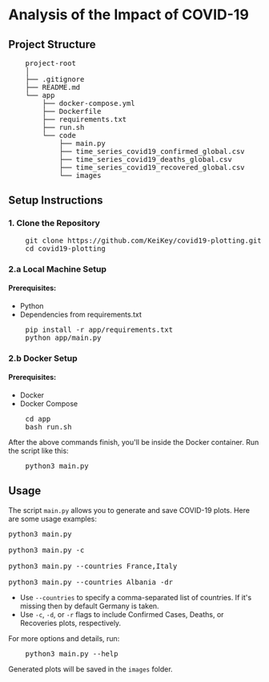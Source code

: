 # Analysis of the Impact of COVID-19

## Project Structure

<pre>
    project-root
    │
    ├── .gitignore
    ├── README.md
    └── app
        ├── docker-compose.yml
        ├── Dockerfile
        ├── requirements.txt
        ├── run.sh
        └── code
            ├── main.py
            ├── time_series_covid19_confirmed_global.csv
            ├── time_series_covid19_deaths_global.csv
            ├── time_series_covid19_recovered_global.csv
            └── images
</pre>

## Setup Instructions

### 1\. Clone the Repository

<pre>
    git clone https://github.com/KeiKey/covid19-plotting.git
    cd covid19-plotting
</pre>

### 2.a Local Machine Setup

#### Prerequisites:

- Python 
- Dependencies from requirements.txt

<pre>
    pip install -r app/requirements.txt
    python app/main.py
</pre>

### 2.b Docker Setup

#### Prerequisites:

- Docker 
- Docker Compose

<pre>
    cd app
    bash run.sh
</pre>

After the above commands finish, you'll be inside the Docker container. Run the script like this:

<pre>
    python3 main.py
</pre>

## Usage

The script `main.py` allows you to generate and save COVID-19 plots. Here are some usage examples:

<pre>python3 main.py

python3 main.py -c

python3 main.py --countries France,Italy

python3 main.py --countries Albania -dr
</pre>

- Use `--countries` to specify a comma-separated list of countries. If it's missing then by default Germany is taken.
- Use `-c`, `-d`, or `-r` flags to include Confirmed Cases, Deaths, or Recoveries plots, respectively.

For more options and details, run:

<pre>
    python3 main.py --help
</pre>

Generated plots will be saved in the `images` folder.